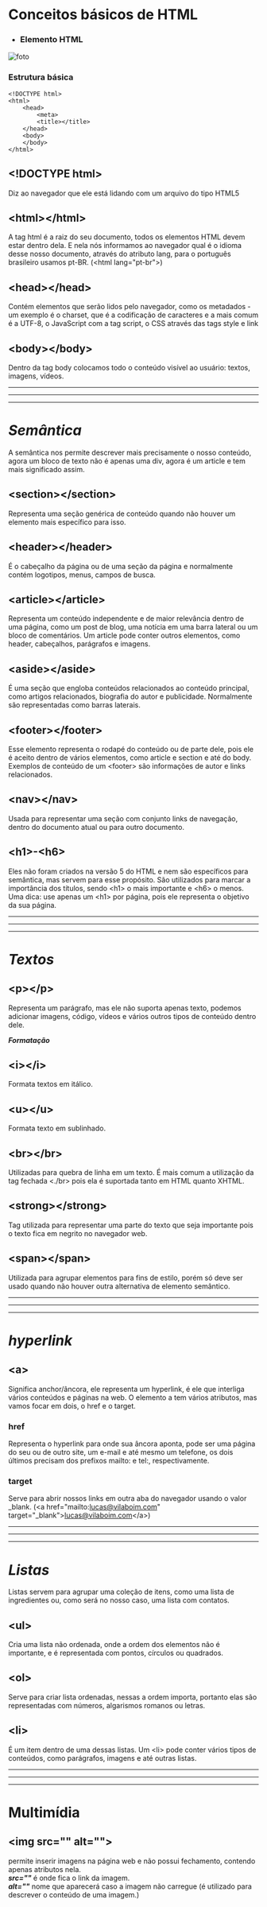 # Conceitos básicos de HTML

- ### Elemento HTML    

![foto](imagens/elemento.png)

### Estrutura básica 

```
<!DOCTYPE html>  
<html>  
    <head> 
        <meta>  
        <title></title> 
    </head>
    <body>
    </body>
</html>
```
## \<!DOCTYPE html>
Diz ao navegador que ele está lidando com um arquivo do tipo HTML5

## \<html>\</html>
A tag html é a raiz do seu documento, todos os elementos HTML devem estar dentro dela. E nela nós informamos ao navegador qual é o idioma desse nosso documento, através do atributo lang, para o português brasileiro usamos pt-BR. (\<html lang="pt-br">)

## \<head>\</head>
Contém elementos que serão lidos pelo navegador, como os metadados - um exemplo é o charset, que é a codificação de caracteres e a mais comum é a UTF-8, o JavaScript com a tag script, o CSS através das tags style e link

## \<body>\</body>
Dentro da tag body colocamos todo o conteúdo visível ao usuário: textos, imagens, vídeos.

---
---
---
# ***Semântica***
A semântica nos permite descrever mais precisamente o nosso conteúdo, agora um bloco de texto não é apenas uma div, agora é um article e tem mais significado assim.

## \<section>\</section>
Representa uma seção genérica de conteúdo quando não houver um elemento mais específico para isso.

## \<header>\</header>
É o cabeçalho da página ou de uma seção da página e normalmente contém logotipos, menus, campos de busca.

## \<article>\</article>
Representa um conteúdo independente e de maior relevância dentro de uma página, como um post de blog, uma notícia em uma barra lateral ou um bloco de comentários. Um article pode conter outros elementos, como header, cabeçalhos, parágrafos e imagens.

## \<aside>\</aside>
É uma seção que engloba conteúdos relacionados ao conteúdo principal, como artigos relacionados, biografia do autor e publicidade. Normalmente são representadas como barras laterais.

## \<footer>\</footer>
Esse elemento representa o rodapé do conteúdo ou de parte dele, pois ele é aceito dentro de vários elementos, como article e section e até do body. Exemplos de conteúdo de um \<footer> são informações de autor e links relacionados.

## \<nav>\</nav>
Usada para representar uma seção com conjunto links de navegação, dentro do documento atual ou para outro documento.

## \<h1>-\<h6>
Eles não foram criados na versão 5 do HTML e nem são específicos para semântica, mas servem para esse propósito. São utilizados para marcar a importância dos títulos, sendo \<h1> o mais importante e \<h6> o menos. Uma dica: use apenas um \<h1> por página, pois ele representa o objetivo da sua página. 

---
---
---

# ***Textos***

## \<p>\</p>
Representa um parágrafo, mas ele não suporta apenas texto, podemos adicionar imagens, código, vídeos e vários outros tipos de conteúdo dentro dele.

***Formatação***

## \<i>\</i>
 Formata textos em itálico.

## \<u>\</u>
Formata texto em sublinhado.

## \<br>\</br>
Utilizadas para quebra de linha em um texto. É mais comum a utilização da tag fechada <./br> pois ela é suportada tanto em HTML quanto XHTML.

## \<strong>\</strong>
Tag utilizada para representar uma parte do texto que seja importante pois o texto fica em negrito no navegador web.

## \<span>\</span>
Utilizada para agrupar elementos para fins de estilo, porém só deve ser usado quando não houver outra alternativa de elemento semântico.

---
---
---

# ***hyperlink***

## \<a>
Significa anchor/âncora, ele representa um hyperlink, é ele que interliga vários conteúdos e páginas na web. O elemento a tem vários atributos, mas vamos focar em dois, o href e o target.
### href
Representa o hyperlink para onde sua âncora aponta, pode ser uma página do seu ou de outro site, um e-mail e até mesmo um telefone, os dois últimos precisam dos prefixos mailto: e tel:, respectivamente.

### target
Serve para abrir nossos links em outra aba do navegador usando o valor _blank. (\<a href="mailto:lucas@vilaboim.com" target="_blank">lucas@vilaboim.com\</a>)

---
---
---

# ***Listas***
Listas servem para agrupar uma coleção de itens, como uma lista de ingredientes ou, como será no nosso caso, uma lista com contatos.
## \<ul>
Cria uma lista não ordenada, onde a ordem dos elementos não é importante, e é representada com pontos, círculos ou quadrados.

## \<ol>
Serve para criar lista ordenadas, nessas a ordem importa, portanto elas são representadas com números, algarismos romanos ou letras.

## \<li>
É um item dentro de uma dessas listas. Um \<li> pode conter vários tipos de conteúdos, como parágrafos, imagens e até outras listas.

---
---
---

# Multimídia

## \<img src="" alt="">
permite inserir imagens na página web e não possui fechamento, contendo apenas atributos nela.     
 ***src=""*** é onde fica o link da imagem.       
 ***alt=""*** nome que aparecerá caso a imagem não carregue (é utilizado para descrever o conteúdo de uma imagem.)

 